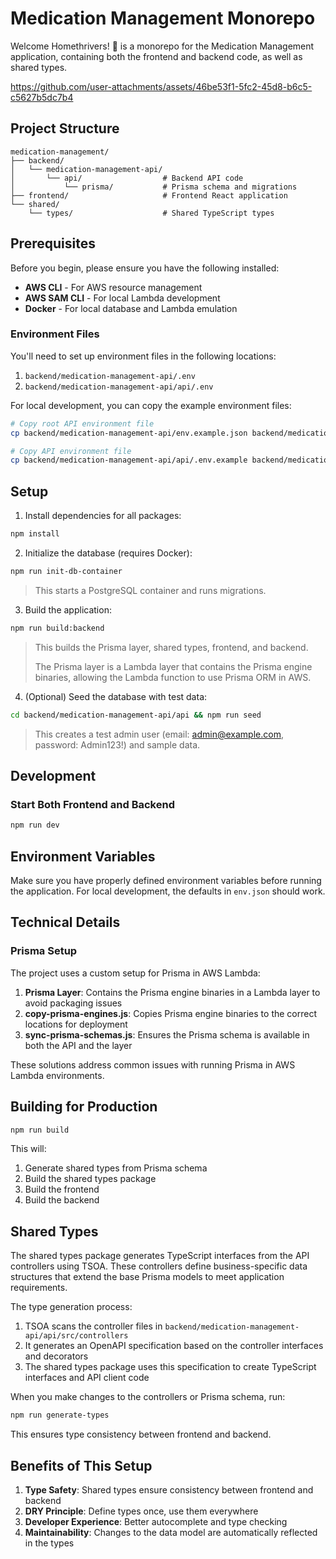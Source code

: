 # Medication Management Monorepo

Welcome Homethrivers! 👋 is a monorepo for the Medication Management application, containing both the frontend and backend code, as well as shared types.



https://github.com/user-attachments/assets/46be53f1-5fc2-45d8-b6c5-c5627b5dc7b4



## Project Structure

```
medication-management/
├── backend/
│   └── medication-management-api/
│       └── api/                  # Backend API code
│           └── prisma/           # Prisma schema and migrations
├── frontend/                     # Frontend React application
└── shared/
    └── types/                    # Shared TypeScript types
```

## Prerequisites

Before you begin, please ensure you have the following installed:

- **AWS CLI** - For AWS resource management
- **AWS SAM CLI** - For local Lambda development
- **Docker** - For local database and Lambda emulation

### Environment Files

You'll need to set up environment files in the following locations:

1. `backend/medication-management-api/.env`
2. `backend/medication-management-api/api/.env`

For local development, you can copy the example environment files:

```bash
# Copy root API environment file
cp backend/medication-management-api/env.example.json backend/medication-management-api/env.json

# Copy API environment file
cp backend/medication-management-api/api/.env.example backend/medication-management-api/api/.env
```

## Setup

1. Install dependencies for all packages:

```bash
npm install
```

2. Initialize the database (requires Docker):

```bash
npm run init-db-container
```
> This starts a PostgreSQL container and runs migrations.

3. Build the application:

```bash
npm run build:backend
```
> This builds the Prisma layer, shared types, frontend, and backend.
> 
> The Prisma layer is a Lambda layer that contains the Prisma engine binaries, allowing the Lambda function to use Prisma ORM in AWS.

4. (Optional) Seed the database with test data:

```bash
cd backend/medication-management-api/api && npm run seed
```
> This creates a test admin user (email: admin@example.com, password: Admin123!) and sample data.

## Development

### Start Both Frontend and Backend

```bash
npm run dev
```

## Environment Variables

Make sure you have properly defined environment variables before running the application. For local development, the defaults in `env.json` should work.

## Technical Details

### Prisma Setup

The project uses a custom setup for Prisma in AWS Lambda:

1. **Prisma Layer**: Contains the Prisma engine binaries in a Lambda layer to avoid packaging issues
2. **copy-prisma-engines.js**: Copies Prisma engine binaries to the correct locations for deployment
3. **sync-prisma-schemas.js**: Ensures the Prisma schema is available in both the API and the layer

These solutions address common issues with running Prisma in AWS Lambda environments.

## Building for Production

```bash
npm run build
```

This will:
1. Generate shared types from Prisma schema
2. Build the shared types package
3. Build the frontend
4. Build the backend

## Shared Types

The shared types package generates TypeScript interfaces from the API controllers using TSOA. These controllers define business-specific data structures that extend the base Prisma models to meet application requirements.

The type generation process:
1. TSOA scans the controller files in `backend/medication-management-api/api/src/controllers`
2. It generates an OpenAPI specification based on the controller interfaces and decorators
3. The shared types package uses this specification to create TypeScript interfaces and API client code

When you make changes to the controllers or Prisma schema, run:

```bash
npm run generate-types
```

This ensures type consistency between frontend and backend.

## Benefits of This Setup

1. **Type Safety**: Shared types ensure consistency between frontend and backend
2. **DRY Principle**: Define types once, use them everywhere
3. **Developer Experience**: Better autocomplete and type checking
4. **Maintainability**: Changes to the data model are automatically reflected in the types 
